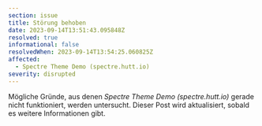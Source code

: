 ```yaml
---
section: issue
title: Störung behoben
date: 2023-09-14T13:51:43.095848Z
resolved: true
informational: false
resolvedWhen: 2023-09-14T13:54:25.060825Z
affected:
  - Spectre Theme Demo (spectre.hutt.io)
severity: disrupted
---
```

Mögliche Gründe, aus denen *Spectre Theme Demo (spectre.hutt.io)* gerade nicht funktioniert, werden untersucht. Dieser Post wird aktualisiert, sobald es weitere Informationen gibt.

        